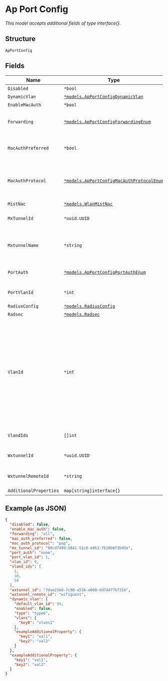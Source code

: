 
# Ap Port Config

*This model accepts additional fields of type interface{}.*

## Structure

`ApPortConfig`

## Fields

| Name | Type | Tags | Description |
|  --- | --- | --- | --- |
| `Disabled` | `*bool` | Optional | **Default**: `false` |
| `DynamicVlan` | [`*models.ApPortConfigDynamicVlan`](../../doc/models/ap-port-config-dynamic-vlan.md) | Optional | Optional dynamic vlan |
| `EnableMacAuth` | `*bool` | Optional | **Default**: `false` |
| `Forwarding` | [`*models.ApPortConfigForwardingEnum`](../../doc/models/ap-port-config-forwarding-enum.md) | Optional | enum: `all`, `limited`, `mxtunnel`, `site_mxedge`, `wxtunnel`<br>**Default**: `"all"` |
| `MacAuthPreferred` | `*bool` | Optional | When `true`, we'll do dot1x then mac_auth. enable this to prefer mac_auth<br>**Default**: `false` |
| `MacAuthProtocol` | [`*models.ApPortConfigMacAuthProtocolEnum`](../../doc/models/ap-port-config-mac-auth-protocol-enum.md) | Optional | if `enable_mac_auth`==`true`, allows user to select an authentication protocol. enum: `eap-md5`, `eap-peap`, `pap`<br>**Default**: `"pap"` |
| `MistNac` | [`*models.WlanMistNac`](../../doc/models/wlan-mist-nac.md) | Optional | - |
| `MxTunnelId` | `*uuid.UUID` | Optional | If `forwarding`==`mxtunnel`, vlan_ids comes from mxtunnel |
| `MxtunnelName` | `*string` | Optional | If `forwarding`==`site_mxedge`, vlan_ids comes from site_mxedge (`mxtunnels` under site setting) |
| `PortAuth` | [`*models.ApPortConfigPortAuthEnum`](../../doc/models/ap-port-config-port-auth-enum.md) | Optional | When doing port auth. enum: `dot1x`, `none`<br>**Default**: `"none"` |
| `PortVlanId` | `*int` | Optional | If `forwrding`==`limited`<br>**Constraints**: `>= 1`, `<= 4094` |
| `RadiusConfig` | [`*models.RadiusConfig`](../../doc/models/radius-config.md) | Optional | Junos Radius config |
| `Radsec` | [`*models.Radsec`](../../doc/models/radsec.md) | Optional | Radsec settings |
| `VlanId` | `*int` | Optional | Optional to specify the vlan id for a tunnel if forwarding is for `wxtunnel`, `mxtunnel` or `site_mxedge`.<br><br>* if vlan_id is not specified then it will use first one in vlan_ids[] of the mxtunnel.<br>* if forwarding == site_mxedge, vlan_ids comes from site_mxedge (`mxtunnels` under site setting)<br>**Constraints**: `>= 1`, `<= 4094` |
| `VlandIds` | `[]int` | Optional | If `forwrding`==`limited`<br>**Constraints**: `>= 1`, `<= 4094` |
| `WxtunnelId` | `*uuid.UUID` | Optional | If `forwarding`==`wxtunnel`, the port is bridged to the vlan of the session |
| `WxtunnelRemoteId` | `*string` | Optional | If `forwarding`==`wxtunnel`, the port is bridged to the vlan of the session |
| `AdditionalProperties` | `map[string]interface{}` | Optional | - |

## Example (as JSON)

```json
{
  "disabled": false,
  "enable_mac_auth": false,
  "forwarding": "all",
  "mac_auth_preferred": false,
  "mac_auth_protocol": "pap",
  "mx_tunnel_id": "08cd7499-5841-51c8-e663-fb16b6f3b45e",
  "port_auth": "none",
  "port_vlan_id": 1,
  "vlan_id": 9,
  "vland_ids": [
    1,
    10,
    50
  ],
  "wxtunnel_id": "7dae216d-7c98-a51b-e068-dd7d477b7216",
  "wxtunnel_remote_id": "wifiguest",
  "dynamic_vlan": {
    "default_vlan_id": 34,
    "enabled": false,
    "type": "type6",
    "vlans": {
      "key0": "vlans1"
    },
    "exampleAdditionalProperty": {
      "key1": "val1",
      "key2": "val2"
    }
  },
  "exampleAdditionalProperty": {
    "key1": "val1",
    "key2": "val2"
  }
}
```

